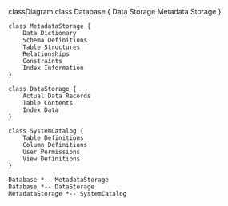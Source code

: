 classDiagram
    class Database {
        Data Storage
        Metadata Storage
    }
    
    class MetadataStorage {
        Data Dictionary
        Schema Definitions
        Table Structures
        Relationships
        Constraints
        Index Information
    }
    
    class DataStorage {
        Actual Data Records
        Table Contents
        Index Data
    }
    
    class SystemCatalog {
        Table Definitions
        Column Definitions
        User Permissions
        View Definitions
    }

    Database *-- MetadataStorage
    Database *-- DataStorage
    MetadataStorage *-- SystemCatalog
